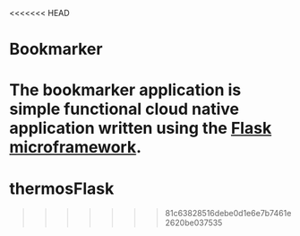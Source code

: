 <<<<<<< HEAD
# Bookmarker

The bookmarker application is simple functional cloud native application written using the [Flask microframework](http://flask.pocoo.org/).
=======
# thermosFlask
>>>>>>> 81c63828516debe0d1e6e7b7461e2620be037535
